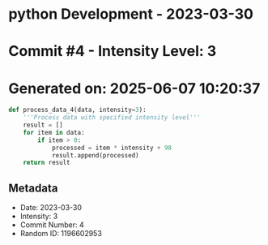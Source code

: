 ﻿# python Development - 2023-03-30
# Commit #4 - Intensity Level: 3
# Generated on: 2025-06-07 10:20:37
```python
def process_data_4(data, intensity=3):
    '''Process data with specified intensity level'''
    result = []
    for item in data:
        if item > 0:
            processed = item * intensity + 98
            result.append(processed)
    return result
```
## Metadata
- Date: 2023-03-30
- Intensity: 3
- Commit Number: 4
- Random ID: 1196602953
